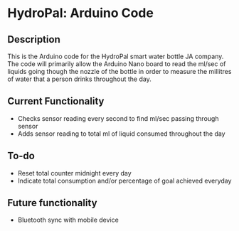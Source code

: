 # HydroPal: Arduino Code

## Description
This is the Arduino code for the HydroPal smart water bottle JA company. The code will primarily allow the Arduino Nano board to read the ml/sec of liquids going though the nozzle of the bottle in order to measure the millitres of water that a person drinks throughout the day.

## Current Functionality
- Checks sensor reading every second to find ml/sec passing through sensor
- Adds sensor reading to total ml of liquid consumed throughout the day

## To-do
- Reset total counter midnight every day
- Indicate total consumption and/or percentage of goal achieved everyday

## Future functionality
- Bluetooth sync with mobile device
